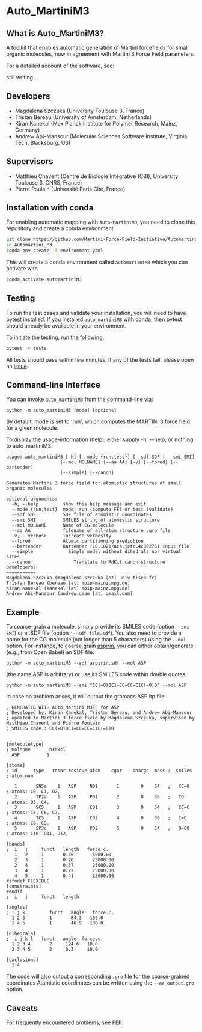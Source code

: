 Auto_MartiniM3
============

## What is Auto_MartiniM3?

A toolkit that enables automatic generation of Martini forcefields for small organic molecules, now in agreement with Martini 3 Force Field parameters. 

For a detailed account of the software, see:

still writing...

## Developers
* Magdalena Szczuka (University Toulouse 3, France)
* Tristan Bereau (University of Amsterdam, Netherlands)   
* Kiran Kanekal (Max Planck Institute for Polymer Research, Mainz, Germany)     
* Andrew Abi-Mansour (Molecular Sciences Software Institute, Virginia Tech, Blacksburg, US)

## Supervisors
* Matthieu Chavent (Centre de Biologie Intégrative (CBI), University Toulouse 3, CNRS, France)
* Pierre Poulain (Université Paris Cité, France)

## Installation with conda

 For enabling automatic mapping with `Auto-MartiniM3`, you need to clone this repository and create a conda environment.

```bash
git clone https://github.com/Martini-Force-Field-Initiative/Automartini_M3.git
cd Automartini_M3
conda env create -f environment.yaml
```

This will create a conda environment called `automartiniM3` which you can activate with

```bash
conda activate automartiniM3
```

## Testing

To run the test cases and validate your installation, you will need to have [pytest](https://docs.pytest.org/en/stable/getting-started.html) 
installed. If you installed `auto_martiniM3` with conda, then pytest should already be available in your environment.

To initiate the testing, run the following:
```bash
pytest -v tests
```

All tests should pass within few minutes. If any of the tests fail, please open an [issue](https://github.com/Martini-Force-Field-Initiative/Automartini_M3/issues).

## Command-line Interface
You can invoke `auto_martiniM3` from the command-line via:
```
python -m auto_martiniM3 [mode] [options]
```
By default, mode is set to 'run', which computes the MARTINI 3 force field for a given molecule.

To display the usage-information (help), either supply -h, --help, or nothing to auto_martiniM3:
 
```
usage: auto_martiniM3 [-h] [--mode {run,test}] [--sdf SDF | --smi SMI]
                    [--mol MOLNAME] [--aa AA] [-v] [--fpred] [--bartender] 
                    [--simple] [--canon] 

Generates Martini 3 force field for atomistic structures of small organic molecules

optional arguments:
  -h, --help         show this help message and exit
  --mode {run,test}  mode: run (compute FF) or test (validate)
  --sdf SDF          SDF file of atomistic coordinates
  --smi SMI          SMILES string of atomistic structure
  --mol MOLNAME      Name of CG molecule
  --aa AA            filename of all-atom structure .gro file
  -v, --verbose      increase verbosity
  --fpred            Atomic partitioning prediction
  --bartender        Bartender (10.1021/acs.jctc.4c00275) input file
  --simple		       Simple model without dihedrals nor virtual sites
  --canon		         Translate to RdKit canon structure
Developers:
===========
Magdalena Szczuka (magdalena.szczuka [at] univ-tlse3.fr)
Tristan Bereau (bereau [at] mpip-mainz.mpg.de)
Kiran Kanekal (kanekal [at] mpip-mainz.mpg.de)
Andrew Abi-Mansour (andrew.gaam [at] gmail.com)
```

## Example
To coarse-grain a molecule, simply provide its SMILES code (option `--smi SMI`) or a .SDF file (option `'--sdf file.sdf`). You also need to provide a name for the CG molecule (not longer than 5 characters) using the `--mol` option.  For instance, to coarse grain [aspirin](https://pubchem.ncbi.nlm.nih.gov/compound/2244#section=2D-Structure), you can either obtain/generate (e.g., from Open Babel) an SDF file:
```
python -m auto_martiniM3 --sdf aspirin.sdf --mol ASP 
```
(the name ASP is arbitrary) or use its SMILES code within double quotes
```
python -m auto_martiniM3 --smi "CC(=O)OC1=CC=CC=C1C(=O)O" --mol ASP 
```
In case no problem arises, it will output the gromacs ASP.itp file:
```
; GENERATED WITH Auto_Martini M3FF for ASP
; Developed by: Kiran Kanekal, Tristan Bereau, and Andrew Abi-Mansour
; updated to Martini 3 force field by Magdalena Szczuka, supervised by Matthieu Chavent and Pierre Poulain 
; SMILES code : CC(=O)OC1=CC=CC=C1C(=O)O


[moleculetype]
; molname       nrexcl
  ASP          1

[atoms]
; id      type   resnr residue atom    cgnr    charge  mass ;  smiles    ; atom_num

   1       SN5a    1   ASP     N01       1        0    54   ;   CC=O     ; atoms: C0, C1, O2,          
   2       TP2a    1   ASP     P01       2        0    36   ;   CO       ; atoms: O3, C4,          
   3       SC5     1   ASP     C01       3        0    54   ;   CC=C     ; atoms: C5, C6, C7,          
   4       TC5     1   ASP     C02       4        0    36   ;   C=C      ; atoms: C8, C9,          
   5       SP3d    1   ASP     P02       5        0    54   ;   O=CO     ; atoms: C10, O11, O12,          

[bonds]
;  i   j     funct   length   force.c.
   1   2     1       0.36       5000.00
   2   3     1       0.26       25000.00
   2   4     1       0.37       25000.00
   3   4     1       0.27       25000.00
   4   5     1       0.41       25000.00
#ifndef FLEXIBLE
[constraints]
#endif
;  i   j     funct   length

[angles]
; i j k         funct   angle   force.c.
  1 2 5         1       84.3   100.0
  1 4 5         1       46.9   100.0

[dihedrals]
;  i j k l   funct   angle  force.c.
  1 2 3 4       2     124.6   10.0
  2 3 4 5       2     0.3     10.0

[exclusions]
  1 4
```
The code will also output a corresponding `.gro` file for the coarse-grained coordinates
Atomistic coordinates can be written using the `--aa output.gro` option.

## Caveats

For frequently encountered problems, see [FEP](FEP.md).

